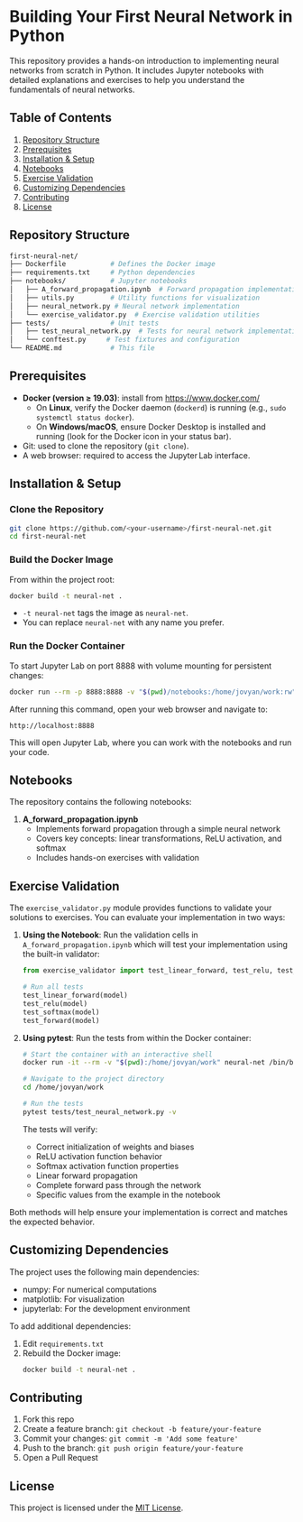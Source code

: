 # Building Your First Neural Network in Python

This repository provides a hands-on introduction to implementing neural networks from scratch in Python. It includes Jupyter notebooks with detailed explanations and exercises to help you understand the fundamentals of neural networks.

## Table of Contents

1. [Repository Structure](#repository-structure)
2. [Prerequisites](#prerequisites)
3. [Installation & Setup](#installation--setup)
4. [Notebooks](#notebooks)
5. [Exercise Validation](#exercise-validation)
6. [Customizing Dependencies](#customizing-dependencies)
7. [Contributing](#contributing)
8. [License](#license)

## Repository Structure

```bash
first-neural-net/
├── Dockerfile           # Defines the Docker image
├── requirements.txt     # Python dependencies
├── notebooks/           # Jupyter notebooks
│   ├── A_forward_propagation.ipynb  # Forward propagation implementation
│   ├── utils.py         # Utility functions for visualization
│   ├── neural_network.py # Neural network implementation
│   └── exercise_validator.py  # Exercise validation utilities
├── tests/               # Unit tests
│   ├── test_neural_network.py  # Tests for neural network implementation
│   └── conftest.py     # Test fixtures and configuration
└── README.md            # This file
```

## Prerequisites

- **Docker (version ≥ 19.03)**: install from https://www.docker.com/
  - On **Linux**, verify the Docker daemon (`dockerd`) is running (e.g., `sudo systemctl status docker`).
  - On **Windows/macOS**, ensure Docker Desktop is installed and running (look for the Docker icon in your status bar).
- Git: used to clone the repository (`git clone`).
- A web browser: required to access the Jupyter Lab interface.

## Installation & Setup

### Clone the Repository

```bash
git clone https://github.com/<your-username>/first-neural-net.git
cd first-neural-net
```

### Build the Docker Image

From within the project root:

```bash
docker build -t neural-net .
```

- `-t neural-net` tags the image as `neural-net`.
- You can replace `neural-net` with any name you prefer.

### Run the Docker Container

To start Jupyter Lab on port 8888 with volume mounting for persistent changes:

```bash
docker run --rm -p 8888:8888 -v "$(pwd)/notebooks:/home/jovyan/work:rw" neural-net
```

After running this command, open your web browser and navigate to:
```
http://localhost:8888
```

This will open Jupyter Lab, where you can work with the notebooks and run your code.

## Notebooks

The repository contains the following notebooks:

1. **A_forward_propagation.ipynb**
   - Implements forward propagation through a simple neural network
   - Covers key concepts: linear transformations, ReLU activation, and softmax
   - Includes hands-on exercises with validation

## Exercise Validation

The `exercise_validator.py` module provides functions to validate your solutions to exercises. You can evaluate your implementation in two ways:

1. **Using the Notebook**:
   Run the validation cells in `A_forward_propagation.ipynb` which will test your implementation using the built-in validator:
   ```python
   from exercise_validator import test_linear_forward, test_relu, test_softmax, test_forward
   
   # Run all tests
   test_linear_forward(model)
   test_relu(model)
   test_softmax(model)
   test_forward(model)
   ```

2. **Using pytest**:
   Run the tests from within the Docker container:
   ```bash
   # Start the container with an interactive shell
   docker run -it --rm -v "$(pwd):/home/jovyan/work" neural-net /bin/bash
   
   # Navigate to the project directory
   cd /home/jovyan/work
   
   # Run the tests
   pytest tests/test_neural_network.py -v
   ```
   
   The tests will verify:
   - Correct initialization of weights and biases
   - ReLU activation function behavior
   - Softmax activation function properties
   - Linear forward propagation
   - Complete forward pass through the network
   - Specific values from the example in the notebook

Both methods will help ensure your implementation is correct and matches the expected behavior.

## Customizing Dependencies

The project uses the following main dependencies:
- numpy: For numerical computations
- matplotlib: For visualization
- jupyterlab: For the development environment

To add additional dependencies:
1. Edit `requirements.txt`
2. Rebuild the Docker image:
   ```bash
   docker build -t neural-net .
   ```

## Contributing

1. Fork this repo
2. Create a feature branch: `git checkout -b feature/your-feature`
3. Commit your changes: `git commit -m 'Add some feature'`
4. Push to the branch: `git push origin feature/your-feature`
5. Open a Pull Request

## License

This project is licensed under the [MIT License](https://opensource.org/licenses/MIT).
